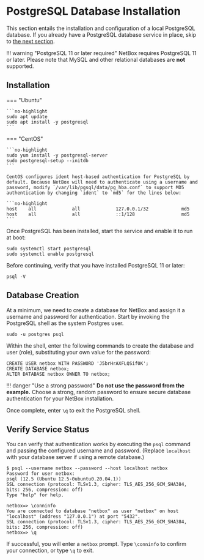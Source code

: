 # PostgreSQL Database Installation

This section entails the installation and configuration of a local PostgreSQL database. If you already have a PostgreSQL database service in place, skip to [the next section](2-redis.md).

!!! warning "PostgreSQL 11 or later required"
    NetBox requires PostgreSQL 11 or later. Please note that MySQL and other relational databases are **not** supported.

## Installation

=== "Ubuntu"

    ```no-highlight
    sudo apt update
    sudo apt install -y postgresql
    ```

=== "CentOS"

    ```no-highlight
    sudo yum install -y postgresql-server
    sudo postgresql-setup --initdb
    ```

    CentOS configures ident host-based authentication for PostgreSQL by default. Because NetBox will need to authenticate using a username and password, modify `/var/lib/pgsql/data/pg_hba.conf` to support MD5 authentication by changing `ident` to `md5` for the lines below:

    ```no-highlight
    host    all             all             127.0.0.1/32            md5
    host    all             all             ::1/128                 md5
    ```

Once PostgreSQL has been installed, start the service and enable it to run at boot:

```no-highlight
sudo systemctl start postgresql
sudo systemctl enable postgresql
```

Before continuing, verify that you have installed PostgreSQL 11 or later:

```no-highlight
psql -V
```

## Database Creation

At a minimum, we need to create a database for NetBox and assign it a username and password for authentication. Start by invoking the PostgreSQL shell as the system Postgres user.

```no-highlight
sudo -u postgres psql
```

Within the shell, enter the following commands to create the database and user (role), substituting your own value for the password:

```postgresql
CREATE USER netbox WITH PASSWORD 'J5brHrAXFLQSif0K';
CREATE DATABASE netbox;
ALTER DATABASE netbox OWNER TO netbox;
```

!!! danger "Use a strong password"
    **Do not use the password from the example.** Choose a strong, random password to ensure secure database authentication for your NetBox installation.

Once complete, enter `\q` to exit the PostgreSQL shell.

## Verify Service Status

You can verify that authentication works by executing the `psql` command and passing the configured username and password. (Replace `localhost` with your database server if using a remote database.)

```no-highlight
$ psql --username netbox --password --host localhost netbox
Password for user netbox: 
psql (12.5 (Ubuntu 12.5-0ubuntu0.20.04.1))
SSL connection (protocol: TLSv1.3, cipher: TLS_AES_256_GCM_SHA384, bits: 256, compression: off)
Type "help" for help.

netbox=> \conninfo
You are connected to database "netbox" as user "netbox" on host "localhost" (address "127.0.0.1") at port "5432".
SSL connection (protocol: TLSv1.3, cipher: TLS_AES_256_GCM_SHA384, bits: 256, compression: off)
netbox=> \q
```

If successful, you will enter a `netbox` prompt. Type `\conninfo` to confirm your connection, or type `\q` to exit.
